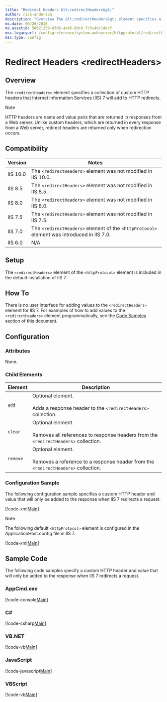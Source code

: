 ```yaml
---
title: "Redirect Headers &lt;redirectHeaders&gt;"
author: rick-anderson
description: "Overview The &lt;redirectHeaders&gt; element specifies a collection of custom HTTP headers that Internet Information Services (IIS) 7 will add to HTTP redire..."
ms.date: 09/26/2016
ms.assetid: 50621259-4306-4ab5-8dc8-7c5c49c1decf
msc.legacyurl: /configreference/system.webserver/httpprotocol/redirectheaders
msc.type: config
---
```

Redirect Headers &lt;redirectHeaders&gt;
====================
<a id="001"></a>
## Overview

The `<redirectHeaders>` element specifies a collection of custom HTTP headers that Internet Information Services (IIS) 7 will add to HTTP redirects.

> [!NOTE]
> HTTP headers are name and value pairs that are returned in responses from a Web server. Unlike custom headers, which are returned in every response from a Web server, redirect headers are returned only when redirection occurs.

<a id="002"></a>
## Compatibility

| Version | Notes |
| --- | --- |
| IIS 10.0 | The `<redirectHeaders>` element was not modified in IIS 10.0. |
| IIS 8.5 | The `<redirectHeaders>` element was not modified in IIS 8.5. |
| IIS 8.0 | The `<redirectHeaders>` element was not modified in IIS 8.0. |
| IIS 7.5 | The `<redirectHeaders>` element was not modified in IIS 7.5. |
| IIS 7.0 | The `<redirectHeaders>` element of the `<httpProtocol>` element was introduced in IIS 7.0. |
| IIS 6.0 | N/A |

<a id="003"></a>
## Setup

The `<redirectHeaders>` element of the `<httpProtocol>` element is included in the default installation of IIS 7.

<a id="004"></a>
## How To

There is no user interface for adding values to the `<redirectHeaders>` element for IIS 7. For examples of how to add values to the `<redirectHeaders>` element programmatically, see the [Code Samples](#006) section of this document.

<a id="005"></a>
## Configuration

### Attributes

None.

### Child Elements

| Element | Description |
| --- | --- |
| [`add`](add.md) | Optional element. <br><br>Adds a response header to the `<redirectHeaders>` collection. |
| `clear` | Optional element. <br><br>Removes all references to response headers from the `<redirectHeaders>` collection. |
| `remove` | Optional element. <br><br>Removes a reference to a response header from the `<redirectHeaders>` collection. |

### Configuration Sample

The following configuration sample specifies a custom HTTP header and value that will only be added to the response when IIS 7 redirects a request.

[!code-xml[Main](index/samples/sample1.xml)]

> [!NOTE]
> The following default `<httpProtocol>` element is configured in the ApplicationHost.config file in IIS 7.

[!code-xml[Main](index/samples/sample2.xml)]

<a id="006"></a>
## Sample Code

The following code samples specify a custom HTTP header and value that will only be added to the response when IIS 7 redirects a request.

### AppCmd.exe

[!code-console[Main](index/samples/sample3.cmd)]

### C\#

[!code-csharp[Main](index/samples/sample4.cs)]

### VB.NET

[!code-vb[Main](index/samples/sample5.vb)]

### JavaScript

[!code-javascript[Main](index/samples/sample6.js)]

### VBScript

[!code-vb[Main](index/samples/sample7.vb)]